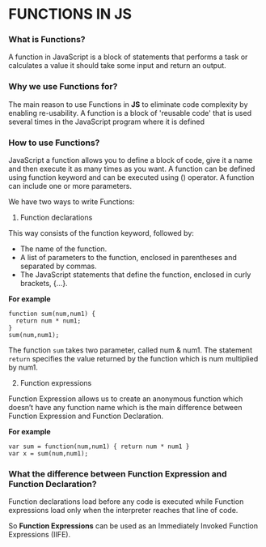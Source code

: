 # FUNCTIONS IN JS
### What is Functions?
A function in JavaScript is a block of statements that performs a task or calculates a value it should take some input and return an output.

### Why we use Functions for?
The main reason to use Functions in **JS** to eliminate code complexity by enabling re-usability. A function is a block of 'reusable code' that is used several times in the JavaScript program where it is defined

### How to use Functions?
JavaScript a function allows you to define a block of code, give it a name and then execute it as many times as you want. A function can be defined using function keyword and can be executed using () operator. A function can include one or more parameters.

We have two ways to write Functions:

1. Function declarations

This way consists of the function keyword, followed by:
* The name of the function.
* A list of parameters to the function, enclosed in parentheses and separated by commas.
* The JavaScript statements that define the function, enclosed in curly brackets, {...}.

**For example**
```
function sum(num,num1) {
  return num * num1;
}
sum(num,num1);
```
The function `sum` takes two parameter, called num & num1. The statement `return` specifies the value returned by the function which is num multiplied by num1.

2. Function expressions

Function Expression  allows us to create an anonymous function which doesn’t have any function name which is the main difference between Function Expression and Function Declaration.

**For example**

```
var sum = function(num,num1) { return num * num1 }
var x = sum(num,num1);
```
### What the difference between Function Expression and Function Declaration?

Function declarations load before any code is executed while Function expressions load only when the interpreter reaches that line of code.

So **Function Expressions** can be used as an Immediately Invoked Function Expressions (IIFE).


